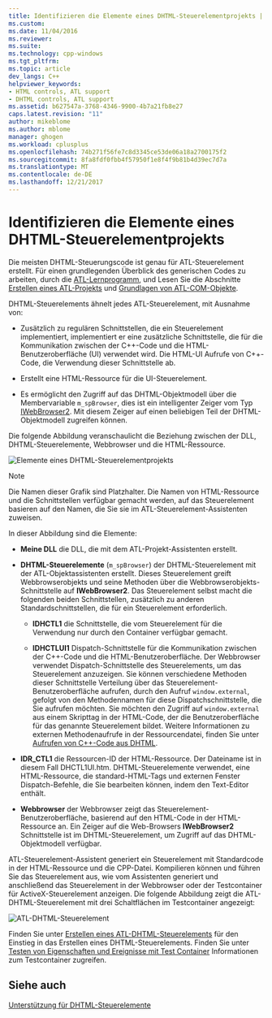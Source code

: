 ```yaml
---
title: Identifizieren die Elemente eines DHTML-Steuerelementprojekts | Microsoft Docs
ms.custom: 
ms.date: 11/04/2016
ms.reviewer: 
ms.suite: 
ms.technology: cpp-windows
ms.tgt_pltfrm: 
ms.topic: article
dev_langs: C++
helpviewer_keywords:
- HTML controls, ATL support
- DHTML controls, ATL support
ms.assetid: b627547a-3768-4346-9900-4b7a21fb8e27
caps.latest.revision: "11"
author: mikeblome
ms.author: mblome
manager: ghogen
ms.workload: cplusplus
ms.openlocfilehash: 74b271f56fe7c8d3345ce53de06a18a2700175f2
ms.sourcegitcommit: 8fa8fdf0fbb4f57950f1e8f4f9b81b4d39ec7d7a
ms.translationtype: MT
ms.contentlocale: de-DE
ms.lasthandoff: 12/21/2017
---
```

# <a name="identifying-the-elements-of-the-dhtml-control-project"></a>Identifizieren die Elemente eines DHTML-Steuerelementprojekts
Die meisten DHTML-Steuerungscode ist genau für ATL-Steuerelement erstellt. Für einen grundlegenden Überblick des generischen Codes zu arbeiten, durch die [ATL-Lernprogramm](../atl/active-template-library-atl-tutorial.md), und Lesen Sie die Abschnitte [Erstellen eines ATL-Projekts](../atl/reference/creating-an-atl-project.md) und [Grundlagen von ATL-COM-Objekte](../atl/fundamentals-of-atl-com-objects.md).  
  
 DHTML-Steuerelements ähnelt jedes ATL-Steuerelement, mit Ausnahme von:  
  
-   Zusätzlich zu regulären Schnittstellen, die ein Steuerelement implementiert, implementiert er eine zusätzliche Schnittstelle, die für die Kommunikation zwischen der C++-Code und die HTML-Benutzeroberfläche (UI) verwendet wird. Die HTML-UI Aufrufe von C++-Code, die Verwendung dieser Schnittstelle ab.  
  
-   Erstellt eine HTML-Ressource für die UI-Steuerelement.  
  
-   Es ermöglicht den Zugriff auf das DHTML-Objektmodell über die Membervariable `m_spBrowser`, dies ist ein intelligenter Zeiger vom Typ [IWebBrowser2](https://msdn.microsoft.com/library/aa752127.aspx). Mit diesem Zeiger auf einen beliebigen Teil der DHTML-Objektmodell zugreifen können.  
  
 Die folgende Abbildung veranschaulicht die Beziehung zwischen der DLL, DHTML-Steuerelemente, Webbrowser und die HTML-Ressource.  
  
 ![Elemente eines DHTML-Steuerelementprojekts](../atl/media/vc52en1.gif "vc52en1")  
  
> [!NOTE]
>  Die Namen dieser Grafik sind Platzhalter. Die Namen von HTML-Ressource und die Schnittstellen verfügbar gemacht werden, auf das Steuerelement basieren auf den Namen, die Sie sie im ATL-Steuerelement-Assistenten zuweisen.  
  
 In dieser Abbildung sind die Elemente:  
  
-   **Meine DLL** die DLL, die mit dem ATL-Projekt-Assistenten erstellt.  
  
-   **DHTML-Steuerelemente** (`m_spBrowser`) der DHTML-Steuerelement mit der ATL-Objektassistenten erstellt. Dieses Steuerelement greift Webbrowserobjekts und seine Methoden über die Webbrowserobjekts-Schnittstelle auf **IWebBrowser2**. Das Steuerelement selbst macht die folgenden beiden Schnittstellen, zusätzlich zu anderen Standardschnittstellen, die für ein Steuerelement erforderlich.  
  
    -   **IDHCTL1** die Schnittstelle, die vom Steuerelement für die Verwendung nur durch den Container verfügbar gemacht.  
  
    -   **IDHCTLUI1** Dispatch-Schnittstelle für die Kommunikation zwischen der C++-Code und die HTML-Benutzeroberfläche. Der Webbrowser verwendet Dispatch-Schnittstelle des Steuerelements, um das Steuerelement anzuzeigen. Sie können verschiedene Methoden dieser Schnittstelle Verteilung über das Steuerelement-Benutzeroberfläche aufrufen, durch den Aufruf `window.external`, gefolgt von den Methodennamen für diese Dispatchschnittstelle, die Sie aufrufen möchten. Sie möchten den Zugriff auf `window.external` aus einem Skripttag in der HTML-Code, der die Benutzeroberfläche für das genannte Steuerelement bildet. Weitere Informationen zu externen Methodenaufrufe in der Ressourcendatei, finden Sie unter [Aufrufen von C++-Code aus DHTML](../atl/calling-cpp-code-from-dhtml.md).  
  
-   **IDR_CTL1** die Ressourcen-ID der HTML-Ressource. Der Dateiname ist in diesem Fall DHCTL1UI.htm. DHTML-Steuerelemente verwendet, eine HTML-Ressource, die standard-HTML-Tags und externen Fenster Dispatch-Befehle, die Sie bearbeiten können, indem den Text-Editor enthält.  
  
-   **Webbrowser** der Webbrowser zeigt das Steuerelement-Benutzeroberfläche, basierend auf den HTML-Code in der HTML-Ressource an. Ein Zeiger auf die Web-Browsers **IWebBrowser2** Schnittstelle ist im DHTML-Steuerelement, um Zugriff auf das DHTML-Objektmodell verfügbar.  
  
 ATL-Steuerelement-Assistent generiert ein Steuerelement mit Standardcode in der HTML-Ressource und die CPP-Datei. Kompilieren können und führen Sie das Steuerelement aus, wie vom Assistenten generiert und anschließend das Steuerelement in der Webbrowser oder der Testcontainer für ActiveX-Steuerelement anzeigen. Die folgende Abbildung zeigt die ATL-DHTML-Steuerelement mit drei Schaltflächen im Testcontainer angezeigt:  
  
 ![ATL-DHTML-Steuerelement](../atl/media/vc52en2.gif "vc52en2")  
  
 Finden Sie unter [Erstellen eines ATL-DHTML-Steuerelements](../atl/creating-an-atl-dhtml-control.md) für den Einstieg in das Erstellen eines DHTML-Steuerelements. Finden Sie unter [Testen von Eigenschaften und Ereignisse mit Test Container](../mfc/testing-properties-and-events-with-test-container.md) Informationen zum Testcontainer zugreifen.  
  
## <a name="see-also"></a>Siehe auch  
 [Unterstützung für DHTML-Steuerelemente](../atl/atl-support-for-dhtml-controls.md)

